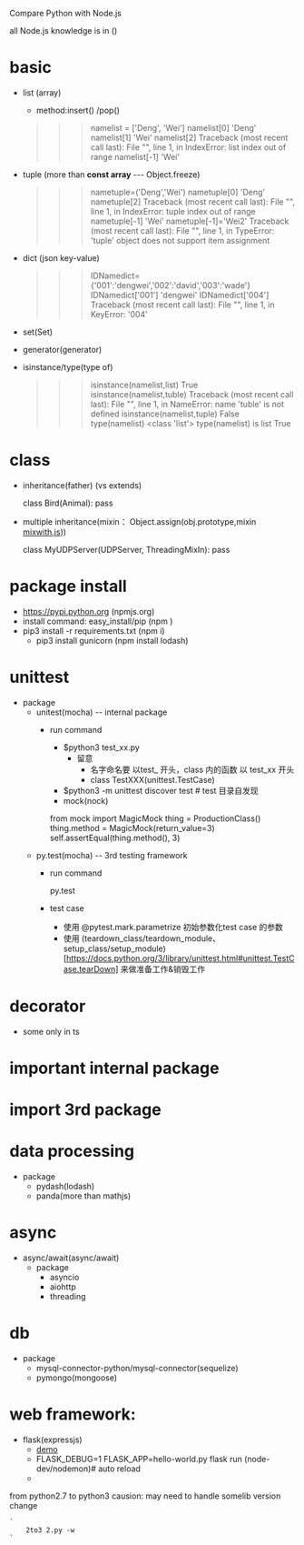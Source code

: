 Compare Python with Node.js

all Node.js knowledge is in ()
# basic
- list (array)
	- method:insert() /pop()

	>>> namelist = ['Deng', 'Wei']
	>>> namelist[0]
	'Deng'
	>>> namelist[1]
	'Wei'
	>>> namelist[2]
	Traceback (most recent call last):
	  File "<stdin>", line 1, in <module>
	IndexError: list index out of range
	>>> namelist[-1]
	'Wei'

- tuple (more than **const array**  --- Object.freeze)

	>>> nametuple=('Deng','Wei')
	>>> nametuple[0]
	'Deng'
	>>> nametuple[2]
	Traceback (most recent call last):
	  File "<stdin>", line 1, in <module>
	IndexError: tuple index out of range
	>>> nametuple[-1]
	'Wei'
	>>> nametuple[-1]='Wei2'
	Traceback (most recent call last):
	  File "<stdin>", line 1, in <module>
	TypeError: 'tuple' object does not support item assignment

- 	dict (json key-value)
	
	>>> IDNamedict={'001':'dengwei','002':'david','003':'wade'}
	>>> IDNamedict['001']
	'dengwei'
	>>> IDNamedict['004']
	Traceback (most recent call last):
	  File "<stdin>", line 1, in <module>
	KeyError: '004'

- 	set(Set)
- 	generator(generator)
- 	isinstance/type(type of)
 	
	>>> isinstance(namelist,list)
	True
	>>> isinstance(namelist,tuble)
	Traceback (most recent call last):
	  File "<stdin>", line 1, in <module>
	NameError: name 'tuble' is not defined
	>>> isinstance(namelist,tuple)
	False
	>>> type(namelist)
	<class 'list'>
	>>> type(namelist) is list
	True

# class
- inheritance(father) (vs extends)
	
	class Bird(Animal):
	    pass

- multiple inheritance(mixin： Object.assign(obj.prototype,mixin   [mixwith.js](https://github.com/justinfagnani/mixwith.js))) 
	
	class MyUDPServer(UDPServer, ThreadingMixIn):
	    pass

# package install
- https://pypi.python.org (npmjs.org)
- install command: easy_install/pip (npm )
- pip3 install -r requirements.txt (npm i)
    -  pip3 install gunicorn (npm install lodash)
# unittest
- package 
	-  unitest(mocha)	-- internal package
		- run command
		    - $python3 test_xx.py 
		        - 留意
		            - 名字命名要 以test_ 开头，class 内的函数 以 test_xx 开头
		            - class TestXXX(unittest.TestCase)
		    - $python3 -m unittest discover test # test 目录自发现
		    - mock(nock)
		
			from mock import MagicMock
			thing = ProductionClass()
			thing.method = MagicMock(return_value=3)
			self.assertEqual(thing.method(), 3)
	- py.test(mocha)  -- 3rd testing framework
		- run command
			
			py.test
		- test case
			
			- 使用 @pytest.mark.parametrize 初始参数化test case 的参数
			- 使用 (teardown_class/teardown_module、setup_class/setup_module)[https://docs.python.org/3/library/unittest.html#unittest.TestCase.tearDown]	 来做准备工作&销毁工作


# decorator
- some only in ts

# important internal package

# import 3rd package

# data processing
- package
	- pydash(lodash)
	- panda(more than mathjs)

# async 
- async/await(async/await)
	- package
		-  asyncio
		-  aiohttp
		-  threading

# db
- package
	-  mysql-connector-python/mysql-connector(sequelize)
	-  pymongo(mongoose)
	
# web framework:
- flask(expressjs) 
    - [demo](https://github.com/no7dw/py-practice/tree/master/flask-demo)
    - FLASK_DEBUG=1 FLASK_APP=hello-world.py flask run (node-dev/nodemon)# auto reload 
    - 

from python2.7 to python3
	causion: may need to handle somelib version change

	`
		2to3 2.py -w 
	`